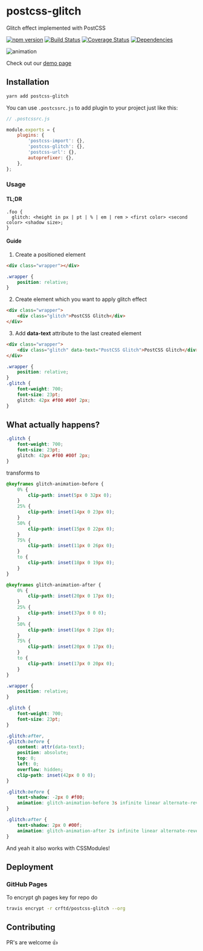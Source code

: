 # postcss-glitch

Glitch effect implemented with PostCSS

[![npm version](https://badge.fury.io/js/postcss-glitch.svg)](https://badge.fury.io/js/postcss-glitch)
[![Build Status](https://travis-ci.org/crftd/postcss-glitch.svg?branch=master)](https://travis-ci.org/crftd/postcss-glitch)
[![Coverage Status](https://coveralls.io/repos/github/crftd/postcss-glitch/badge.svg?branch=master)](https://coveralls.io/github/crftd/postcss-glitch?branch=master)
[![Dependencies](https://david-dm.org/crftd/postcss-glitch.svg)](https://david-dm.org/)

![animation](http://g.recordit.co/COmXbvzGfg.gif)

Check out our [demo page](https://crftd.github.io/postcss-glitch/)

## Installation

```bash
yarn add postcss-glitch
```

You can use `.postcssrc.js` to add plugin to your project just like this:

```javascript
// .postcssrc.js

module.exports = {
	plugins: {
		'postcss-import': {},
		'postcss-glitch': {},
		'postcss-url': {},
		autoprefixer: {},
	},
};
```

### Usage

#### TL;DR

```
.foo {
  glitch: <height in px | pt | % | em | rem > <first color> <second color> <shadow size>;
}
```

#### Guide

1. Create a positioned element

```html
<div class="wrapper"></div>
```

```css
.wrapper {
	position: relative;
}
```

2. Create element which you want to apply glitch effect

```html
<div class="wrapper">
	<div class="glitch">PostCSS Glitch</div>
</div>
```

3. Add **data-text** attribute to the last created element

```html
<div class="wrapper">
	<div class="glitch" data-text="PostCSS Glitch">PostCSS Glitch</div>
</div>
```

```css
.wrapper {
	position: relative;
}
.glitch {
	font-weight: 700;
	font-size: 23pt;
	glitch: 42px #f00 #00f 2px;
}
```

## What actually happens?

```css
.glitch {
	font-weight: 700;
	font-size: 23pt;
	glitch: 42px #f00 #00f 2px;
}
```

transforms to

```css
@keyframes glitch-animation-before {
	0% {
		clip-path: inset(5px 0 32px 0);
	}
	25% {
		clip-path: inset(14px 0 23px 0);
	}
	50% {
		clip-path: inset(15px 0 22px 0);
	}
	75% {
		clip-path: inset(11px 0 26px 0);
	}
	to {
		clip-path: inset(18px 0 19px 0);
	}
}

@keyframes glitch-animation-after {
	0% {
		clip-path: inset(20px 0 17px 0);
	}
	25% {
		clip-path: inset(37px 0 0 0);
	}
	50% {
		clip-path: inset(16px 0 21px 0);
	}
	75% {
		clip-path: inset(20px 0 17px 0);
	}
	to {
		clip-path: inset(17px 0 20px 0);
	}
}

.wrapper {
	position: relative;
}

.glitch {
	font-weight: 700;
	font-size: 23pt;
}

.glitch:after,
.glitch:before {
	content: attr(data-text);
	position: absolute;
	top: 0;
	left: 0;
	overflow: hidden;
	clip-path: inset(42px 0 0 0);
}

.glitch:before {
	text-shadow: -2px 0 #f00;
	animation: glitch-animation-before 3s infinite linear alternate-reverse;
}

.glitch:after {
	text-shadow: 2px 0 #00f;
	animation: glitch-animation-after 2s infinite linear alternate-reverse;
}
```

And yeah it also works with CSSModules!

## Deployment

### GitHub Pages

To encrypt gh pages key for repo do

```bash
travis encrypt -r crftd/postcss-glitch --org
```

## Contributing

PR's are welcome 👍
